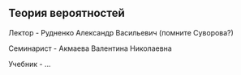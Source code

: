 ## Теория вероятностей

Лектор - Рудненко Александр Васильевич (помните Суворова?)

Семинарист - Акмаева Валентина Николаевна

Учебник - ...
